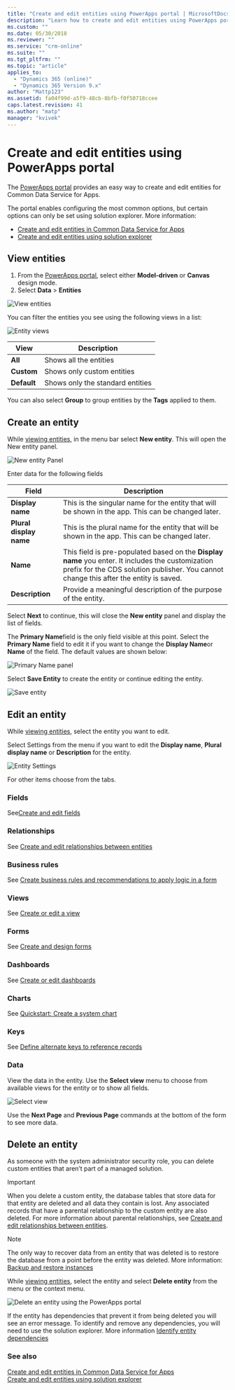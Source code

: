 ```yaml
---
title: "Create and edit entities using PowerApps portal | MicrosoftDocs"
description: "Learn how to create and edit entities using PowerApps portal"
ms.custom: ""
ms.date: 05/30/2018
ms.reviewer: ""
ms.service: "crm-online"
ms.suite: ""
ms.tgt_pltfrm: ""
ms.topic: "article"
applies_to: 
  - "Dynamics 365 (online)"
  - "Dynamics 365 Version 9.x"
author: "Mattp123"
ms.assetid: fa04f99d-a5f9-48cb-8bfb-f0f50718ccee
caps.latest.revision: 41
ms.author: "matp"
manager: "kvivek"
---
```


# Create and edit entities using PowerApps portal

The [PowerApps portal](https://web.powerapps.com) provides an easy way to create and edit entities for  Common Data Service for Apps.

The portal enables configuring the most common options, but certain options can only be set using solution explorer. More information: 
- [Create and edit entities in Common Data Service for Apps](create-edit-entities.md)
- [Create and edit entities using solution explorer](create-edit-entities-solution-explorer.md)

## View entities

1. From the [PowerApps portal](https://web.powerapps.com), select either **Model-driven** or **Canvas** design mode.
2. Select **Data** > **Entities**

![View entities](media/view-entities-portal.png)

You can filter the entities you see using the following views in a list: 

![Entity views](media/entity-views-portal.png)

 |View|Description|
 |--|--|
 |**All**| Shows all the entities|
 |**Custom**|Shows only custom entities|
 |**Default**|Shows only the standard entities |

You can also select **Group** to group entities by the **Tags** applied to them.

## Create an entity

While [viewing entities](#view-entities), in the menu bar select **New entity**. This will open the New entity panel.

![New entity Panel](media/new-entity-panel.png)

Enter data for the following fields

|Field|Description|
|--|--|
|**Display name**|This is the singular name for the entity that will be shown in the app. This can be changed later.|
|**Plural display name**|This is the plural name for the entity that will be shown in the app. This can be changed later.|
|**Name**|This field is pre-populated based on the **Display name** you enter. It includes the customization prefix for the CDS solution publisher. You cannot change this after the entity is saved.|
|**Description**|Provide a meaningful description of the purpose of the entity.|

Select **Next** to continue, this will close the **New entity** panel and display the list of fields.

The **Primary Name**field is the only field visible at this point. Select the **Primary Name** field to edit it if you want to change the **Display Name**or **Name** of the field. The default values are shown below:

![Primary Name panel](media/primary-name-panel.png)

Select **Save Entity** to create the entity or continue editing the entity.

![Save entity](media/save-entity-portal.png)

## Edit an entity

While [viewing entities](#view-entities), select the entity you want to edit.

Select Settings from the menu if you want to edit the **Display name**, **Plural display name** or **Description** for the entity.

![Entity Settings](media/entity-settings-portal.png)

For other items choose from the tabs.

### Fields

See[Create and edit fields](create-edit-fields.md)

### Relationships

See [Create and edit relationships between entities](create-edit-entity-relationships.md)

### Business rules

See [Create business rules and recommendations to apply logic in a form](../model-driven-apps/create-business-rules-recommendations-apply-logic-form.md)

### Views

See [Create or edit a view](create-edit-views.md)

### Forms

See [Create and design forms](../model-driven-apps/create-design-forms.md)

### Dashboards

See [Create or edit dashboards](../model-driven-apps/create-edit-dashboards.md)

### Charts

See [Quickstart: Create a system chart](../model-driven-apps/create-edit-system-chart.md)

### Keys

See [Define alternate keys to reference records](define-alternate-keys-reference-records.md)

### Data

View the data in the entity.
Use the **Select view** menu to choose from available views for the entity or to show all fields.

![Select view](media/entity-data-select-view.png)

Use the **Next Page** and **Previous Page** commands at the bottom of the form to see more data.

## Delete an entity

As someone with the system administrator security role, you can delete custom entities that aren’t part of a managed solution.  
  
> [!IMPORTANT]
>  When you delete a custom entity, the database tables that store data for that entity are deleted and all data they contain is lost. Any associated records that have a parental relationship to the custom entity are also deleted. For more information about parental relationships, see [Create and edit relationships between entities](create-edit-entity-relationships.md).  
  
> [!NOTE]
> The only way to recover data from an entity that was deleted is to restore the database from a point before the entity was deleted. More information: [Backup and restore instances](/dynamics365/customer-engagement/admin/backup-restore-instances)

While [viewing entities](#view-entities), select the entity and select **Delete entity** from the menu or the context menu.

![Delete an entity using the PowerApps portal](media/delete-entity-powerapps-portal.png)

If the entity has dependencies that prevent it from being deleted you will see an error message. To identify and remove any dependencies, you will need to use the solution explorer. More information [Identify entity dependencies](create-edit-entities-solution-explorer.md#identify-entity-dependencies)

### See also

[Create and edit entities in Common Data Service for Apps](create-edit-entities.md)<br />
[Create and edit entities using solution explorer](create-edit-entities-solution-explorer.md)


